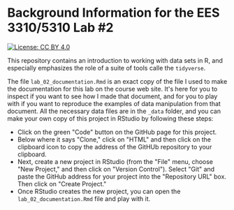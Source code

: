 # Background Information for the EES 3310/5310 Lab #2

[![License: CC BY 4.0](https://img.shields.io/badge/License-CC%20BY%204.0-lightgrey.svg)](https://creativecommons.org/licenses/by/4.0/)

This repository contains an introduction to working with data sets in R,
and especially emphasizes the role of a suite of tools calle the
`tidyverse`.

The file `lab_02_documentation.Rmd` is an exact copy of the file I used to make the documentation for this lab on the course web site. 
It's here for you to inspect if you want to see how I made that document, and for you to play with if you want to reproduce the examples 
of data manipulation from that document. All the necessary data files are in the `_data` folder, and you can make your own copy of this 
project in RStudio by following these steps:

* Click on the green "Code" button on the GitHub page for this project.
* Below where it says "Clone," click on "HTML" and then click on the clipboard icon to copy the address of the GitHUb repository to your 
  clipboard.
* Next, create a new project in RStudio (from the "File" menu, choose "New Project," and then click on "Version Control"). Select "Git" 
  and paste the GitHub address for your project into the "Repository URL" box. Then click on "Create Project."
* Once RStudio creates the new project, you can open the `lab_02_documentation.Rmd` file and play with it.
